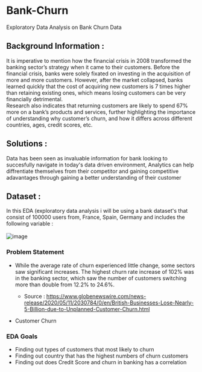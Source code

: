# Bank-Churn
Exploratory Data Analysis on Bank Churn Data

## Background Information :
It is imperative to mention how the financial crisis in 2008 transformed the banking sector’s strategy when it came to their customers. Before the financial crisis, banks were solely fixated on investing in the acquisition of more and more customers. However, after the market collapsed, banks learned quickly that the cost of acquiring new customers is 7 times higher than retaining existing ones, which means losing customers can be very financially detrimental.
<br>
Research also indicates that returning customers are likely to spend 67% more on a bank’s products and services, further highlighting the importance of understanding why customer’s churn, and how it differs across different countries, ages, credit scores, etc.
<br>
## Solutions :
Data has been seen as invaluable information for bank looking to succesfully navigate in today's data driven environment, Analytics can help diffrentiate themselves from their competitor and gaining competitive adavantages through gaining a better understanding of their customer

## Dataset :
In this EDA (exploratory data analysis i will be using a bank dataset's that consist of 100000 users from, France, Spain, Germany and includes the following variable :
<br>
<br>
![image](https://user-images.githubusercontent.com/57277832/95620271-1c3e0500-0a9a-11eb-91c1-6566d1c096bb.png)

### Problem Statement

- While the average rate of churn experienced little change, some sectors saw significant increases. The highest churn rate increase of 102% was in the banking sector, which saw the number of customers switching more than double from 12.2% to 24.6%.
    - Source : https://www.globenewswire.com/news-release/2020/05/11/2030784/0/en/British-Businesses-Lose-Nearly-5-Billion-due-to-Unplanned-Customer-Churn.html

- Customer Churn

### EDA Goals
- Finding out types of customers that most likely to churn
- Finding out country that has the highest numbers of churn customers
- Finding out does Credit Score and churn in banking has a correlation

